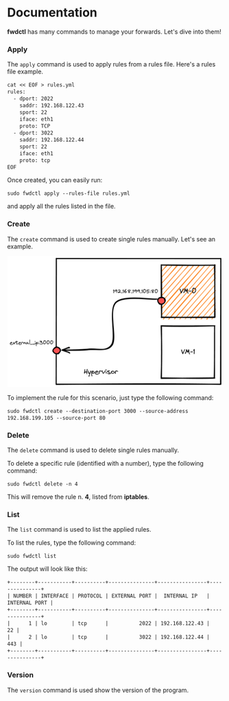 # Documentation

**fwdctl** has many commands to manage your forwards. Let's dive into them!

### Apply

The `apply` command is used to apply rules from a rules file. Here's a rules file example.

```shell
cat << EOF > rules.yml
rules:
  - dport: 2022
    saddr: 192.168.122.43
    sport: 22
    iface: eth1
    proto: TCP
  - dport: 3022
    saddr: 192.168.122.44
    sport: 22
    iface: eth1
    proto: tcp
EOF
```

Once created, you can easily run:

```shell
sudo fwdctl apply --rules-file rules.yml
```

and apply all the rules listed in the file.

### Create

The `create` command is used to create single rules manually. Let's see an example.

![](../fwdctl-example.png)

To implement the rule for this scenario, just type the following command:

```shell
sudo fwdctl create --destination-port 3000 --source-address 192.168.199.105 --source-port 80
```

### Delete

The `delete` command is used to delete single rules manually.

To delete a specific rule (identified with a number), type the following command:

```shell
sudo fwdctl delete -n 4
```

This will remove the rule n. **4**, listed from **iptables**.

### List

The `list` command is used to list the applied rules.

To list the rules, type the following command:

```shell
sudo fwdctl list
```

The output will look like this:

```shell
+--------+-----------+----------+---------------+----------------+---------------+
| NUMBER | INTERFACE | PROTOCOL | EXTERNAL PORT |  INTERNAL IP   | INTERNAL PORT |
+--------+-----------+----------+---------------+----------------+---------------+
|      1 | lo        | tcp      |          2022 | 192.168.122.43 |            22 |
|      2 | lo        | tcp      |          3022 | 192.168.122.44 |           443 |
+--------+-----------+----------+---------------+----------------+---------------+
```

### Version

The `version` command is used show the version of the program.
